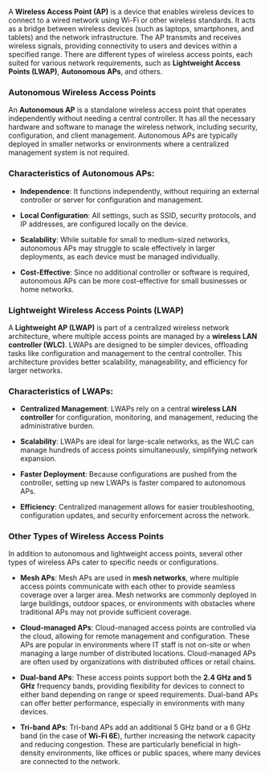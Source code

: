 A **Wireless Access Point (AP)** is a device that enables wireless devices to connect to a wired network using Wi-Fi or other wireless standards. It acts as a bridge between wireless devices (such as laptops, smartphones, and tablets) and the network infrastructure. The AP transmits and receives wireless signals, providing connectivity to users and devices within a specified range. There are different types of wireless access points, each suited for various network requirements, such as **Lightweight Access Points (LWAP)**, **Autonomous APs**, and others.

### Autonomous Wireless Access Points

An **Autonomous AP** is a standalone wireless access point that operates independently without needing a central controller. It has all the necessary hardware and software to manage the wireless network, including security, configuration, and client management. Autonomous APs are typically deployed in smaller networks or environments where a centralized management system is not required.

### Characteristics of Autonomous APs:

- **Independence**: It functions independently, without requiring an external controller or server for configuration and management.

- **Local Configuration**: All settings, such as SSID, security protocols, and IP addresses, are configured locally on the device.

- **Scalability**: While suitable for small to medium-sized networks, autonomous APs may struggle to scale effectively in larger deployments, as each device must be managed individually.

- **Cost-Effective**: Since no additional controller or software is required, autonomous APs can be more cost-effective for small businesses or home networks.

### Lightweight Wireless Access Points (LWAP)

A **Lightweight AP (LWAP)** is part of a centralized wireless network architecture, where multiple access points are managed by a **wireless LAN controller (WLC)**. LWAPs are designed to be simpler devices, offloading tasks like configuration and management to the central controller. This architecture provides better scalability, manageability, and efficiency for larger networks.

### Characteristics of LWAPs:

- **Centralized Management**: LWAPs rely on a central **wireless LAN controller** for configuration, monitoring, and management, reducing the administrative burden.

- **Scalability**: LWAPs are ideal for large-scale networks, as the WLC can manage hundreds of access points simultaneously, simplifying network expansion.

- **Faster Deployment**: Because configurations are pushed from the controller, setting up new LWAPs is faster compared to autonomous APs.

- **Efficiency**: Centralized management allows for easier troubleshooting, configuration updates, and security enforcement across the network.

### Other Types of Wireless Access Points

In addition to autonomous and lightweight access points, several other types of wireless APs cater to specific needs or configurations.

- **Mesh APs**: Mesh APs are used in **mesh networks**, where multiple access points communicate with each other to provide seamless coverage over a larger area. Mesh networks are commonly deployed in large buildings, outdoor spaces, or environments with obstacles where traditional APs may not provide sufficient coverage.

- **Cloud-managed APs**: Cloud-managed access points are controlled via the cloud, allowing for remote management and configuration. These APs are popular in environments where IT staff is not on-site or when managing a large number of distributed locations. Cloud-managed APs are often used by organizations with distributed offices or retail chains.

- **Dual-band APs**: These access points support both the **2.4 GHz and 5 GHz** frequency bands, providing flexibility for devices to connect to either band depending on range or speed requirements. Dual-band APs can offer better performance, especially in environments with many devices.

- **Tri-band APs**: Tri-band APs add an additional 5 GHz band or a 6 GHz band (in the case of **Wi-Fi 6E**), further increasing the network capacity and reducing congestion. These are particularly beneficial in high-density environments, like offices or public spaces, where many devices are connected to the network.